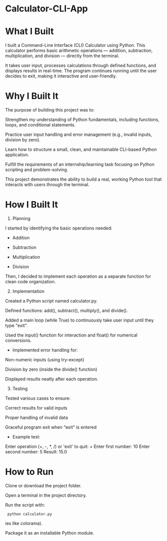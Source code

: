# Calculator-CLI-App
# What I Built

I built a Command-Line Interface (CLI) Calculator using Python.
This calculator performs basic arithmetic operations — addition, subtraction, multiplication, and division — directly from the terminal.

It takes user input, processes calculations through defined functions, and displays results in real-time.
The program continues running until the user decides to exit, making it interactive and user-friendly.

# Why I Built It

The purpose of building this project was to:

Strengthen my understanding of Python fundamentals, including functions, loops, and conditional statements.

Practice user input handling and error management (e.g., invalid inputs, division by zero).

Learn how to structure a small, clean, and maintainable CLI-based Python application.

Fulfill the requirements of an internship/learning task focusing on Python scripting and problem-solving.

This project demonstrates the ability to build a real, working Python tool that interacts with users through the terminal.

# How I Built It
1. Planning

I started by identifying the basic operations needed:

- Addition

- Subtraction

- Multiplication

- Division

Then, I decided to implement each operation as a separate function for clean code organization.

2. Implementation

Created a Python script named calculator.py.

Defined functions: add(), subtract(), multiply(), and divide().

Added a main loop (while True) to continuously take user input until they type "exit".

Used the input() function for interaction and float() for numerical conversions.

- Implemented error handling for:

Non-numeric inputs (using try-except)

Division by zero (inside the divide() function)

Displayed results neatly after each operation.

3. Testing

Tested various cases to ensure:

Correct results for valid inputs

Proper handling of invalid data

Graceful program exit when "exit" is entered

- Example test:

Enter operation (+, -, *, /) or 'exit' to quit: +
Enter first number: 10
Enter second number: 5
Result: 15.0

# How to Run

Clone or download the project folder.

Open a terminal in the project directory.

Run the script with:

     python calculator.py


ies like colorama).

Package it as an installable Python module.
